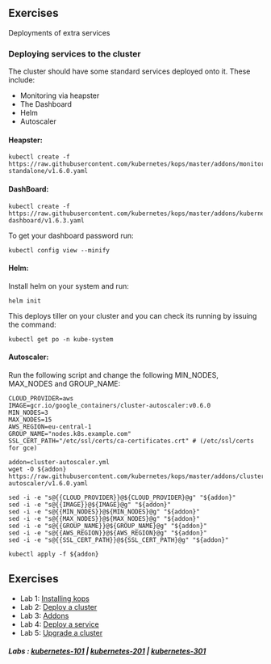 

## Exercises

Deployments of extra services

### Deploying services to the cluster

The cluster should have some standard services deployed onto it. These include:

- Monitoring via heapster
- The Dashboard
- Helm
- Autoscaler

#### Heapster:

```
kubectl create -f https://raw.githubusercontent.com/kubernetes/kops/master/addons/monitoring-standalone/v1.6.0.yaml
```

#### DashBoard:

```
kubectl create -f https://raw.githubusercontent.com/kubernetes/kops/master/addons/kubernetes-dashboard/v1.6.3.yaml
```

To get your dashboard password run:

```
kubectl config view --minify
```

#### Helm:
Install helm on your system and run:

```
helm init
```

This deploys tiller on your cluster and you can check its running by issuing the command:

```
kubectl get po -n kube-system
```

#### Autoscaler:
Run the following script and change the following MIN_NODES, MAX_NODES and GROUP_NAME:

```
CLOUD_PROVIDER=aws
IMAGE=gcr.io/google_containers/cluster-autoscaler:v0.6.0
MIN_NODES=3
MAX_NODES=15
AWS_REGION=eu-central-1
GROUP_NAME="nodes.k8s.example.com"
SSL_CERT_PATH="/etc/ssl/certs/ca-certificates.crt" # (/etc/ssl/certs for gce)

addon=cluster-autoscaler.yml
wget -O ${addon} https://raw.githubusercontent.com/kubernetes/kops/master/addons/cluster-autoscaler/v1.6.0.yaml

sed -i -e "s@{{CLOUD_PROVIDER}}@${CLOUD_PROVIDER}@g" "${addon}"
sed -i -e "s@{{IMAGE}}@${IMAGE}@g" "${addon}"
sed -i -e "s@{{MIN_NODES}}@${MIN_NODES}@g" "${addon}"
sed -i -e "s@{{MAX_NODES}}@${MAX_NODES}@g" "${addon}"
sed -i -e "s@{{GROUP_NAME}}@${GROUP_NAME}@g" "${addon}"
sed -i -e "s@{{AWS_REGION}}@${AWS_REGION}@g" "${addon}"
sed -i -e "s@{{SSL_CERT_PATH}}@${SSL_CERT_PATH}@g" "${addon}"

kubectl apply -f ${addon}
```

## Exercises

- Lab 1: [Installing kops](/kubernetes-201/labs/00-install-kops.md)
- Lab 2: [Deploy a cluster](/kubernetes-201/labs/01-deploy-cluster.md)
- Lab 3: [Addons](/kubernetes-201/labs/02-addons.md)
- Lab 4: [Deploy a service](/kubernetes-201/labs/03-deploy-service.md)
- Lab 5: [Upgrade a cluster](/kubernetes-201/labs/04-upgrading.md)

##### Labs : [kubernetes-101](/kubernetes-101/) | [kubernetes-201](/kubernetes-201/) | [kubernetes-301](/kubernetes-301/)
